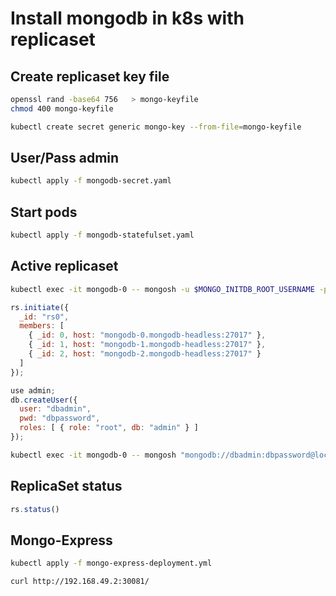 # Install mongodb in k8s with replicaset

## Create replicaset key file
```bash
openssl rand -base64 756   > mongo-keyfile
chmod 400 mongo-keyfile
```

```bash
kubectl create secret generic mongo-key --from-file=mongo-keyfile
```

## User/Pass admin
```bash
kubectl apply -f mongodb-secret.yaml
```

## Start pods
```bash
kubectl apply -f mongodb-statefulset.yaml
```

## Active replicaset
```bash
kubectl exec -it mongodb-0 -- mongosh -u $MONGO_INITDB_ROOT_USERNAME -p $MONGO_INITDB_ROOT_PASSWORD
```

```javascript
rs.initiate({
  _id: "rs0",
  members: [
    { _id: 0, host: "mongodb-0.mongodb-headless:27017" },
    { _id: 1, host: "mongodb-1.mongodb-headless:27017" },
    { _id: 2, host: "mongodb-2.mongodb-headless:27017" }
  ]
});

use admin;
db.createUser({
  user: "dbadmin",
  pwd: "dbpassword",
  roles: [ { role: "root", db: "admin" } ]
});
```

```bash
kubectl exec -it mongodb-0 -- mongosh "mongodb://dbadmin:dbpassword@localhost:27017/admin?replicaSet=rs0"
```

## ReplicaSet status
```javascript
rs.status()
```

## Mongo-Express
```bash
kubectl apply -f mongo-express-deployment.yml
```


```bash
curl http://192.168.49.2:30081/
```

